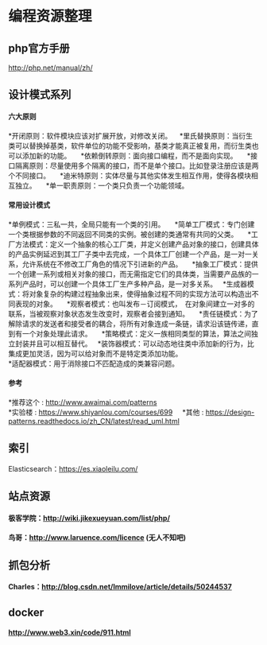 # 编程资源整理     

## php官方手册    
http://php.net/manual/zh/          


## 设计模式系列    
#### 六大原则      
*开闭原则：软件模块应该对扩展开放，对修改关闭。   
*里氏替换原则：当衍生类可以替换掉基类，软件单位的功能不受影响，基类才能真正被复用，而衍生类也可以添加新的功能。        
*依赖倒转原则：面向接口编程，而不是面向实现。    
*接口隔离原则：尽量使用多个隔离的接口，而不是单个接口。比如登录注册应该是两个不同接口。    
*迪米特原则：实体尽量与其他实体发生相互作用，使得各模块相互独立。    
*单一职责原则：一个类只负责一个功能领域。    

#### 常用设计模式    
*单例模式：三私一共，全局只能有一个类的引用。    
*简单工厂模式：专门创建一个类根据参数的不同返回不同类的实例。被创建的类通常有共同的父类。    
*工厂方法模式：定义一个抽象的核心工厂类，并定义创建产品对象的接口，创建具体的产品实例延迟到其工厂子类中去完成，一个具体工厂创建一个产品，是一对一关系，允许系统在不修改工厂角色的情况下引进新的产品。    
*抽象工厂模式：提供一个创建一系列或相关对象的接口，而无需指定它们的具体类，当需要产品族的一系列产品时，可以创建一个具体工厂生产多种产品，是一对多关系。   
*生成器模式：将对象复杂的构建过程抽象出来，使得抽象过程不同的实现方法可以构造出不同表现的对象。    
*观察者模式：也叫发布－订阅模式，　在对象间建立一对多的联系，当被观察对象状态发生改变时，观察者会接到通知。    
*责任链模式：为了解除请求的发送者和接受者的耦合，将所有对象连成一条链，请求沿该链传递，直到有一个对象处理此请求。        
*策略模式：定义一族相同类型的算法，算法之间独立封装并且可以相互替代。   
*装饰器模式：可以动态地往类中添加新的行为，比集成更加灵活，因为可以给对象而不是特定类添加功能。    
*适配器模式：用于消除接口不匹配造成的类兼容问题。   

#### 参考    
*推荐这个 : http://www.awaimai.com/patterns    
*实验楼 : https://www.shiyanlou.com/courses/699     
*其他 : https://design-patterns.readthedocs.io/zh_CN/latest/read_uml.html    


## 索引     
Elasticsearch：https://es.xiaoleilu.com/    

## 站点资源     
#### 极客学院：http://wiki.jikexueyuan.com/list/php/      
#### 鸟哥：http://www.laruence.com/licence (无人不知吧)


## 抓包分析     
#### Charles：http://blog.csdn.net/lmmilove/article/details/50244537     


## docker    
#### http://www.web3.xin/code/911.html    

